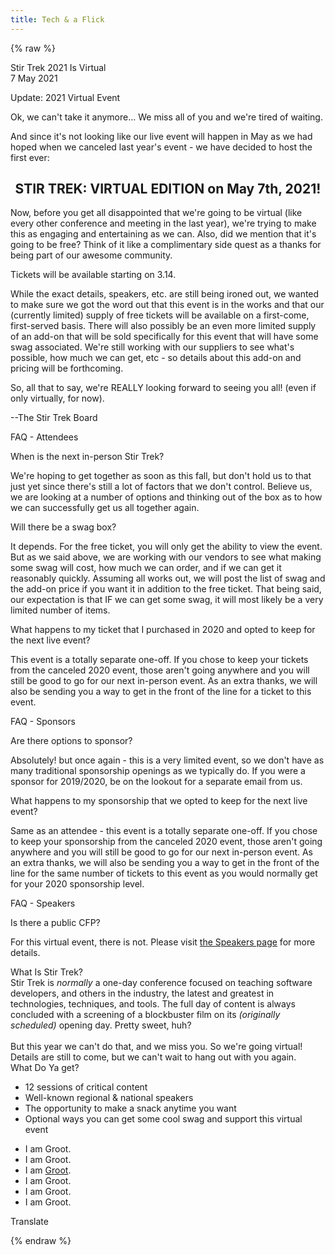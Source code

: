 ```yaml
---
title: Tech & a Flick
---
```



{% raw %}
<div class="row" id="stirTrekHeroContainer">
    <!-- <a href="https://www.marktapparel.com/store/c55/Stir_Trek.html" target="_blank" rel="noopener noreferrer">
        <div id="dateAndCostContainer" class="comic-panel-body comic-panel-subdued">
            2020 is Cancelled<br>
            <p style="font-size: .7em">but you can support us by visiting</p>
            <p class="registerNow" style="font-size: 1.7em">STORE TREK</p>
            <br>
        </div> -->
    <!--</a>-->
    <!-- <div id="dateAndCostContainer" class="comic-panel-body comic-panel-subdued">
        <p class="date">Stir Trek - Columbus, OH</p>
        <p class="date">1 May 2020</p>
    </div> -->
    <div id="dateAndCostContainer" class="comic-panel-body comic-panel-subdued">
        <p class="date">Stir Trek 2021 Is Virtual<br>7 May 2021</p>
        <!-- <br>
        <p class="registerNow">Register Now</p> -->
    </div>
    <!-- <a href="https://sessionize.com/stir-trek-2020/" target="_blank" rel="noopener noreferrer">
        <div id="dateAndCostContainer" class="comic-panel-body comic-panel-subdued">
            <p class="date">CFP is Open!</p>
            <p class="registerNow">Click here to submit your talks</p>
        </div>
    </a> -->
</div>

<div class="row">
    <div class="col-md-12">
        <div class="comic-panel-header comic-panel-gold offset">
            Update: 2021 Virtual Event
        </div>
        <div class="comic-panel-body with-header">
            <p>Ok, we can't take it anymore... We miss all of you and we're tired of waiting.</p>
            <p>And since it's not looking like our live event will happen in May as we had hoped when we canceled last year's event - we have decided to host the first ever:</p>
            <h2 style="text-align: center">STIR TREK: VIRTUAL EDITION on May 7th, 2021!</h2>
            <p>Now, before you get all disappointed that we're going to be virtual (like every other conference and meeting in the last year), we're trying to make this as engaging and entertaining as we can. Also, did we mention that it's going to be free? Think of it like a complimentary side quest as a thanks for being part of our awesome community.</p>
            <p>Tickets will be available starting on 3.14.</p>
            <p>While the exact details, speakers, etc. are still being ironed out, we wanted to make sure we got the word out that this event is in the works and that our (currently limited) supply of free tickets will be available on a first-come, first-served basis. There will also possibly be an even more limited supply of an add-on that will be sold specifically for this event that will have some swag associated. We're still working with our suppliers to see what's possible, how much we can get, etc - so details about this add-on and pricing will be forthcoming.</p>
            <p>So, all that to say, we're REALLY looking forward to seeing you all! (even if only virtually, for now).</p>
            <p>--The Stir Trek Board</p>
        </div>
    </div>
</div>
<div class="row">
    <div class="col-md-6">
        <div class="comic-panel-header offset">
            FAQ - Attendees
        </div>
        <div class="comic-panel-body with-header">
            <p class="question">When is the next in-person Stir Trek?</p>
            <p>We're hoping to get together as soon as this fall, but don't hold us to that just yet since there's still a lot of factors that we don't control. Believe us, we are looking at a number of options and thinking out of the box as to how we can successfully get us all together again.</p>
            <p class="question">Will there be a swag box?</p>
            <p>It depends. For the free ticket, you will only get the ability to view the event. But as we said above, we are working with our vendors to see what making some swag will cost, how much we can order, and if we can get it reasonably quickly. Assuming all works out, we will post the list of swag and the add-on price if you want it in addition to the free ticket. That being said, our expectation is that IF we can get some swag, it will most likely be a very limited number of items.</p>
            <p class="question">What happens to my ticket that I purchased in 2020 and opted to keep for the next live event?</p>
            <p>This event is a totally separate one-off. If you chose to keep your tickets from the canceled 2020 event, those aren't going anywhere and you will still be good to go for our next in-person event. As an extra thanks, we will also be sending you a way to get in the front of the line for a ticket to this event.</p>
        </div>
    </div>
    <div class="col-md-6">
        <div class="comic-panel-header offset">
            FAQ - Sponsors
        </div>
        <div class="comic-panel-body with-header">
            <p class="question">Are there options to sponsor?</p>
            <p>Absolutely! but once again - this is a very limited event, so we don't have as many traditional sponsorship openings as we typically do. If you were a sponsor for 2019/2020, be on the lookout for a separate email from us.</p>
            <p class="question">What happens to my sponsorship that we opted to keep for the next live event?</p>
            <p>Same as an attendee - this event is a totally separate one-off. If you chose to keep your sponsorship from the canceled 2020 event, those aren't going anywhere and you will still be good to go for our next in-person event. As an extra thanks, we will also be sending you a way to get in the front of the line for the same number of tickets to this event as you would normally get for your 2020 sponsorship level.</p>
        </div>
    </div>
    <div class="col-md-6">
        <div class="comic-panel-header offset">
            FAQ - Speakers
        </div>
        <div class="comic-panel-body with-header">
            <p class="question">Is there a public CFP?</p>
            <p>For this virtual event, there is not. Please visit <a href="/speakers/">the Speakers page</a> for more details.</p>
        </div>
    </div>
</div>
<div class="row">
    <div class="col-md-6">
        <div class="comic-panel-header offset">
            What Is Stir Trek?
        </div>
        <div class="comic-panel-body with-header">
            Stir Trek is <em>normally</em> a one-day conference focused on teaching software developers, and others in the industry, the latest and greatest in technologies, techniques, and tools. The full day of content is always concluded with a screening of a blockbuster film on its <i>(originally scheduled)</i> opening day. Pretty sweet, huh?
            <br>
            <br>
            <!--<a href="https://goo.gl/maps/wVdUQNDfXd9Zxd2P8">AMC Easton 30</a>, Columbus, OH-->
            But this year we can't do that, and we miss you. So we're going virtual! Details are still to come, but we can't wait to hang out with you again.
        </div>
    </div>
    <div class="col-md-6">
        <div class="comic-panel-header offset" id="whatigetheader">What Do Ya get?</div>
        <div class="comic-panel-body with-header" id="whatiget">
            <!--<ul>
                <li>48 Sessions of critical content</li>
                <li>Well-known regional &amp; national Speakers</li>
                <li>Screening of Marvel's <a href="https://www.marvel.com/movies/black-widow">Black Widow</a></li>
                <li>Breakfast and Lunch</li>
                <li>Refreshments during the movie</li>
                <li>Registration box with fun bonus swag</li>
            </ul>-->
            <ul>
                <li>12 sessions of critical content</li>
                <li>Well-known regional &amp; national speakers</li>
                <li>The opportunity to make a snack anytime you want</li>
                <li>Optional ways you can get some cool swag and support this virtual event</li>
            </ul>
            <div class="comic-panel-inset"></div>
        </div>
        <div class="comic-panel-body with-header hidden" id="whatigetGroot">
            <ul>
                <li>I am Groot.</li>
                <li>I am Groot.</li>
                <li>I am <a href="https://www.marvel.com/movies/black-widow">Groot</a>.</li>
                <li>I am Groot.</li>
                <li>I am Groot.</li>
                <li>I am Groot.</li>
            </ul>
            <div class="comic-panel-inset"></div>
        </div>
        <div class="comic-panel-footer offset">
            <a id="translate">Translate</a>
        </div>
        <script>
            document.getElementById('translate').addEventListener('click', () => {
                document.getElementById('whatiget').classList.toggle('hidden');
                document.getElementById('whatigetGroot').classList.toggle('hidden');
            });
        </script>
    </div>
</div>

<!--<div class="row">
    <div class="col-md-6">
        <div class="comic-panel-header offset">
            Important Dates
        </div>
        <div class="comic-panel-body with-header small">
{% endraw %}
* **12/2/2019** - Call for sponsors opens
* **1/12/2020** - CFP opens
* **2/1/2020**  - CFP closes
* **2/23/2020** - CFP notification goal date
* **2/27/2020** - Tickets go on sale ($150 each)
* **3/30/2020** - Last day to edit shipping information
* **4/1/2020** - Last day for refunds
* **4/21/2020** - Boxes begin shipping
* **5/1/2020** - Stir Trek 2020!
{% raw %}
        </div>
    </div>
<div class="col-md-6">
        <div class="comic-panel-header offset">Mega Food Drive</div>
        <div class="comic-panel-body with-header">
            Be <strong>awesome</strong>. Help those in need. Bring non-perishable food. Donate it. Maybe win something.
            <p class="small">
                Any non-perishable donations welcomed, emphasis on shampoo, conditioner, canned tomatoes, canned beans and cereal. Donations will go to charity, and we'll be raffling off an awesome prize.
            </p>
        </div>
    </div>
</div>-->
{% endraw %}

[//]: # (Looking for the sponsors footer? It's in /themes/layout/index.ejs)
